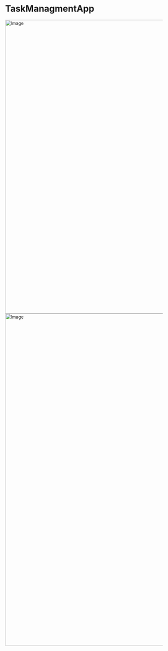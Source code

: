 # TaskManagmentApp
<img width="666" height="939" alt="Image" src="https://github.com/user-attachments/assets/e9a888f3-f567-4779-b488-500297f98a5a" />

<img width="2002" height="1062" alt="Image" src="https://github.com/user-attachments/assets/88ae644b-a86f-4c9f-95e9-d2cb0bd85424" />
